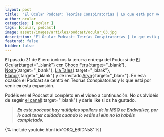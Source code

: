 ```yaml
---
layout: post
title:  "El Ocular Podcast: Teorías Conspiratorias | Lo que está por venir"
author: ocular
categories: [ ocular ]
tags: [ocular, podcast]
image: assets/images/articles/podcast/ocular_03.jpg
description: "El Ocular Podcast: Teorías Conspiratorias | Lo que está por venir"
featured: false
hidden: false
---
```


El pasado 21 de Enero tuvimos la tercera entrega del Podcast de [El Ocular](https://twitter.com/OcularEl){:target="_blank"} con [Choco Feru](https://twitter.com/ChocoFeru){:target="_blank"}, [Noah](https://twitter.com/Habeces4){:target="_blank"}, [Lia Tales](https://twitter.com/LiaTales_ffxiv){:target="_blank"}, [Elanor](https://twitter.com/trencapins){:target="_blank"} y de invitado [Aryn](https://twitter.com/Aryn_XIV){:target="_blank"}. En esta ocasión el Podcast se centró en Teorías Conspiratorias y lo que está por venir en esta expansión.

Podéis ver el Podcast al completo en el video a continuación. No os olvidéis de seguir [el canal](https://www.youtube.com/channel/UC0Ncgc0JH3CtDMraAIrlGkQ){:target="_blank"} y darle like si os ha gustado.

<blockquote>
<b><i>En este podcast hay múltiples spoilers de la MSQ de Endwalker, por lo cual tener cuidado cuando lo veáis si aún no la habéis completado.</i></b>
</blockquote> 

{% include youtube.html id='OKQ_E6fCNs8' %}
